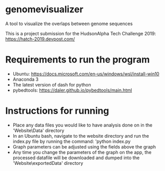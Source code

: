 # genomevisualizer
A tool to visualize the overlaps between genome sequences

This is a project submission for the HudsonAlpha Tech Challenge 2019: https://hatch-2019.devpost.com/

# Requirements to run the program
* Ubuntu: https://docs.microsoft.com/en-us/windows/wsl/install-win10
* Anaconda 3
* The latest version of dash for python
* pybedtools: https://daler.github.io/pybedtools/main.html

# Instructions for running 
* Place any data files you would like to have analysis done on in the 'Website\Data' directory
* In an Ubuntu bash, navigate to the website directory and run the index.py file by running the command: 'python index.py
* Graph parameters can be adjusted using the fields above the graph
* Any time you change the parameters of the graph on the app, the processed datafile will be downloaded and dumped into the 'Website\exportedData' directory

